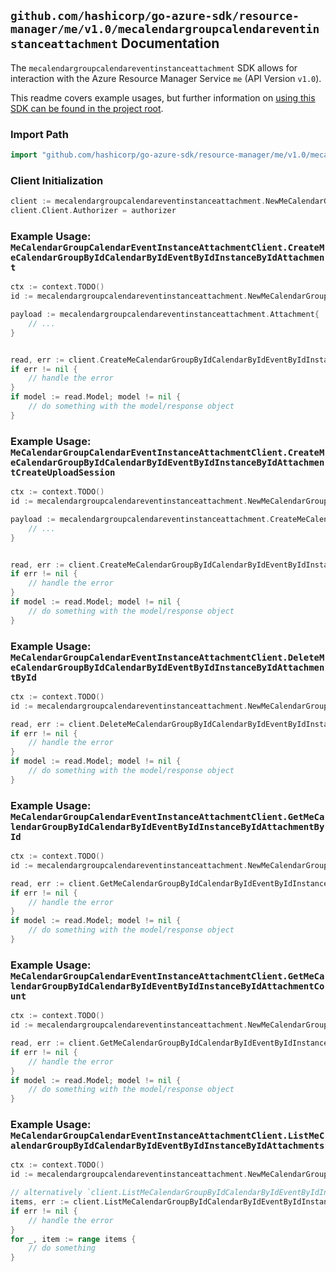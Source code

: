 
## `github.com/hashicorp/go-azure-sdk/resource-manager/me/v1.0/mecalendargroupcalendareventinstanceattachment` Documentation

The `mecalendargroupcalendareventinstanceattachment` SDK allows for interaction with the Azure Resource Manager Service `me` (API Version `v1.0`).

This readme covers example usages, but further information on [using this SDK can be found in the project root](https://github.com/hashicorp/go-azure-sdk/tree/main/docs).

### Import Path

```go
import "github.com/hashicorp/go-azure-sdk/resource-manager/me/v1.0/mecalendargroupcalendareventinstanceattachment"
```


### Client Initialization

```go
client := mecalendargroupcalendareventinstanceattachment.NewMeCalendarGroupCalendarEventInstanceAttachmentClientWithBaseURI("https://management.azure.com")
client.Client.Authorizer = authorizer
```


### Example Usage: `MeCalendarGroupCalendarEventInstanceAttachmentClient.CreateMeCalendarGroupByIdCalendarByIdEventByIdInstanceByIdAttachment`

```go
ctx := context.TODO()
id := mecalendargroupcalendareventinstanceattachment.NewMeCalendarGroupCalendarEventInstanceID("calendarGroupIdValue", "calendarIdValue", "eventIdValue", "eventId1Value")

payload := mecalendargroupcalendareventinstanceattachment.Attachment{
	// ...
}


read, err := client.CreateMeCalendarGroupByIdCalendarByIdEventByIdInstanceByIdAttachment(ctx, id, payload)
if err != nil {
	// handle the error
}
if model := read.Model; model != nil {
	// do something with the model/response object
}
```


### Example Usage: `MeCalendarGroupCalendarEventInstanceAttachmentClient.CreateMeCalendarGroupByIdCalendarByIdEventByIdInstanceByIdAttachmentCreateUploadSession`

```go
ctx := context.TODO()
id := mecalendargroupcalendareventinstanceattachment.NewMeCalendarGroupCalendarEventInstanceID("calendarGroupIdValue", "calendarIdValue", "eventIdValue", "eventId1Value")

payload := mecalendargroupcalendareventinstanceattachment.CreateMeCalendarGroupByIdCalendarByIdEventByIdInstanceByIdAttachmentCreateUploadSessionRequest{
	// ...
}


read, err := client.CreateMeCalendarGroupByIdCalendarByIdEventByIdInstanceByIdAttachmentCreateUploadSession(ctx, id, payload)
if err != nil {
	// handle the error
}
if model := read.Model; model != nil {
	// do something with the model/response object
}
```


### Example Usage: `MeCalendarGroupCalendarEventInstanceAttachmentClient.DeleteMeCalendarGroupByIdCalendarByIdEventByIdInstanceByIdAttachmentById`

```go
ctx := context.TODO()
id := mecalendargroupcalendareventinstanceattachment.NewMeCalendarGroupCalendarEventInstanceAttachmentID("calendarGroupIdValue", "calendarIdValue", "eventIdValue", "eventId1Value", "attachmentIdValue")

read, err := client.DeleteMeCalendarGroupByIdCalendarByIdEventByIdInstanceByIdAttachmentById(ctx, id)
if err != nil {
	// handle the error
}
if model := read.Model; model != nil {
	// do something with the model/response object
}
```


### Example Usage: `MeCalendarGroupCalendarEventInstanceAttachmentClient.GetMeCalendarGroupByIdCalendarByIdEventByIdInstanceByIdAttachmentById`

```go
ctx := context.TODO()
id := mecalendargroupcalendareventinstanceattachment.NewMeCalendarGroupCalendarEventInstanceAttachmentID("calendarGroupIdValue", "calendarIdValue", "eventIdValue", "eventId1Value", "attachmentIdValue")

read, err := client.GetMeCalendarGroupByIdCalendarByIdEventByIdInstanceByIdAttachmentById(ctx, id)
if err != nil {
	// handle the error
}
if model := read.Model; model != nil {
	// do something with the model/response object
}
```


### Example Usage: `MeCalendarGroupCalendarEventInstanceAttachmentClient.GetMeCalendarGroupByIdCalendarByIdEventByIdInstanceByIdAttachmentCount`

```go
ctx := context.TODO()
id := mecalendargroupcalendareventinstanceattachment.NewMeCalendarGroupCalendarEventInstanceID("calendarGroupIdValue", "calendarIdValue", "eventIdValue", "eventId1Value")

read, err := client.GetMeCalendarGroupByIdCalendarByIdEventByIdInstanceByIdAttachmentCount(ctx, id)
if err != nil {
	// handle the error
}
if model := read.Model; model != nil {
	// do something with the model/response object
}
```


### Example Usage: `MeCalendarGroupCalendarEventInstanceAttachmentClient.ListMeCalendarGroupByIdCalendarByIdEventByIdInstanceByIdAttachments`

```go
ctx := context.TODO()
id := mecalendargroupcalendareventinstanceattachment.NewMeCalendarGroupCalendarEventInstanceID("calendarGroupIdValue", "calendarIdValue", "eventIdValue", "eventId1Value")

// alternatively `client.ListMeCalendarGroupByIdCalendarByIdEventByIdInstanceByIdAttachments(ctx, id)` can be used to do batched pagination
items, err := client.ListMeCalendarGroupByIdCalendarByIdEventByIdInstanceByIdAttachmentsComplete(ctx, id)
if err != nil {
	// handle the error
}
for _, item := range items {
	// do something
}
```
